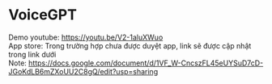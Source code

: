 # VoiceGPT

Demo youtube: https://youtu.be/V2-1aluXWuo<br />
App store: Trong trường hợp chưa được duyệt app, link sẽ được cập nhật trong link dưới<br />
Note: https://docs.google.com/document/d/1VF_W-CncszFL45eUYSuD7cD-JGoKdLB6mZXoUU2C8gQ/edit?usp=sharing
